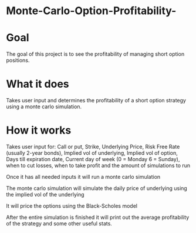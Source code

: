 # Monte-Carlo-Option-Profitability-

# Goal 
The goal of this project is to see the profitability of managing short option positions. 

# What it does
Takes user input and determines the profitability of a short option strategy using a monte carlo simulation. 

# How it works
Takes user input for: Call or put, Strike, Underlying Price, Risk Free Rate (usually 2-year bonds), Implied vol of underlying, Implied vol of option, Days till expiration date, Current day of week (0 = Monday 6 = Sunday), when to cut losses, when to take profit and the amount of simulations to run

Once it has all needed inputs it will run a monte carlo simulation

The monte carlo simulation will simulate the daily price of underlying using the implied vol of the underlying

It will price the options using the Black-Scholes model

After the entire simulation is finished it will print out the average profitability of the strategy and some other useful stats. 

